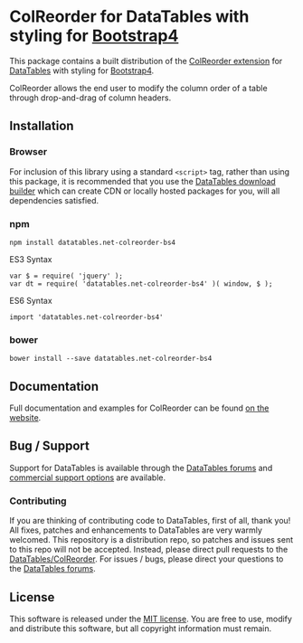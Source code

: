 # ColReorder for DataTables with styling for [Bootstrap4](https://getbootstrap.com/docs/4.6/getting-started/introduction/)

This package contains a built distribution of the [ColReorder extension](https://datatables.net/extensions/ColReorder) for [DataTables](https://datatables.net/) with styling for [Bootstrap4](https://getbootstrap.com/docs/4.6/getting-started/introduction/).

ColReorder allows the end user to modify the column order of a table through drop-and-drag of column headers.


## Installation

### Browser

For inclusion of this library using a standard `<script>` tag, rather than using this package, it is recommended that you use the [DataTables download builder](//datatables.net/download) which can create CDN or locally hosted packages for you, will all dependencies satisfied.

### npm

```
npm install datatables.net-colreorder-bs4
```

ES3 Syntax
```
var $ = require( 'jquery' );
var dt = require( 'datatables.net-colreorder-bs4' )( window, $ );
```

ES6 Syntax
```
import 'datatables.net-colreorder-bs4'
```

### bower

```
bower install --save datatables.net-colreorder-bs4
```



## Documentation

Full documentation and examples for ColReorder can be found [on the website](https://datatables.net/extensions/colreorder).


## Bug / Support

Support for DataTables is available through the [DataTables forums](//datatables.net/forums) and [commercial support options](//datatables.net/support) are available.


### Contributing

If you are thinking of contributing code to DataTables, first of all, thank you! All fixes, patches and enhancements to DataTables are very warmly welcomed. This repository is a distribution repo, so patches and issues sent to this repo will not be accepted. Instead, please direct pull requests to the [DataTables/ColReorder](http://github.com/DataTables/ColReorder). For issues / bugs, please direct your questions to the [DataTables forums](//datatables.net/forums).


## License

This software is released under the [MIT license](//datatables.net/license). You are free to use, modify and distribute this software, but all copyright information must remain.

